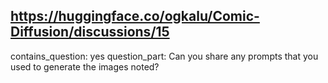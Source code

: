 ## https://huggingface.co/ogkalu/Comic-Diffusion/discussions/15

contains_question: yes
question_part: Can you share any prompts that you used to generate the images noted?